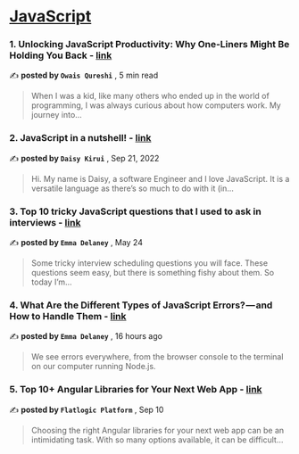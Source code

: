 
<h1><a href=https://medium.com/tag/javascript-development/recommended target="_blank" rel="noopener noreferrer">JavaScript</a></h1>
<h3>1. Unlocking JavaScript Productivity: Why One-Liners Might Be Holding You Back - <a href=https://medium.com/@owaisqureshi/unlocking-javascript-productivity-why-one-liners-might-be-holding-you-back-d6872d27bab3?source=tag_recommended_feed---------0-84----------javascript_development----------5605b2b2_75cb_4697_909b_79038f4650af------- target="_blank" rel="noopener noreferrer">link</a></h3>

✍️ **posted by `Owais Qureshi`** <date> , 5 min read</date>

<blockquote>When I was a kid, like many others who ended up in the world of programming, I was always curious about how computers work. My journey into…</blockquote>

<h3>2. JavaScript in a nutshell! - <a href=https://medium.com/@daisykirui/javascript-in-a-nutshell-669dab5b6e78?source=tag_recommended_feed---------1-107----------javascript_development----------5605b2b2_75cb_4697_909b_79038f4650af------- target="_blank" rel="noopener noreferrer">link</a></h3>

✍️ **posted by `Daisy Kirui`** <date> , Sep 21, 2022</date>

<blockquote>Hi. My name is Daisy, a software Engineer and I love JavaScript. It is a versatile language as there’s so much to do with it (in…</blockquote>

<h3>3. Top 10 tricky JavaScript questions that I used to ask in interviews - <a href=https://medium.com/@emma-delaney/top-10-tricky-javascript-questions-that-i-used-to-ask-in-interviews-2cb3912271a9?source=tag_recommended_feed---------2-85----------javascript_development----------5605b2b2_75cb_4697_909b_79038f4650af------- target="_blank" rel="noopener noreferrer">link</a></h3>

✍️ **posted by `Emma Delaney`** <date> , May 24</date>

<blockquote>Some tricky interview scheduling questions you will face. These questions seem easy, but there is something fishy about them. So today I’m…</blockquote>

<h3>4. What Are the Different Types of JavaScript Errors? — and How to Handle Them - <a href=https://medium.com/@emma-delaney/what-are-the-different-types-of-javascript-errors-and-how-to-handle-them-e0f893d56b2c?source=tag_recommended_feed---------3-84----------javascript_development----------5605b2b2_75cb_4697_909b_79038f4650af------- target="_blank" rel="noopener noreferrer">link</a></h3>

✍️ **posted by `Emma Delaney`** <date> , 16 hours ago</date>

<blockquote>We see errors everywhere, from the browser console to the terminal on our computer running Node.js.</blockquote>

<h3>5. Top 10+ Angular Libraries for Your Next Web App - <a href=https://medium.com/@flatlogic-manager/top-10-angular-libraries-for-your-next-web-app-edeb250a9ae3?source=tag_recommended_feed---------4-85----------javascript_development----------5605b2b2_75cb_4697_909b_79038f4650af------- target="_blank" rel="noopener noreferrer">link</a></h3>

✍️ **posted by `Flatlogic Platform`** <date> , Sep 10</date>

<blockquote>Choosing the right Angular libraries for your next web app can be an intimidating task. With so many options available, it can be difficult…</blockquote>

